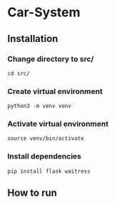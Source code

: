 # Car-System

## Installation

### Change directory to src/
```
cd src/
```

### Create virtual environment
```
python3 -m venv venv
```

### Activate virtual environment

```
source venv/bin/activate
```

### Install dependencies

```
pip install flask waitress
```

## How to run